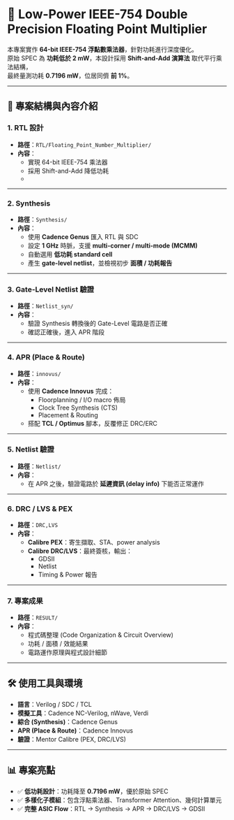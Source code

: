 # 🔬 Low-Power IEEE-754 Double Precision Floating Point Multiplier

本專案實作 **64-bit IEEE-754 浮點數乘法器**，針對功耗進行深度優化。  
原始 SPEC 為 **功耗低於 2 mW**，本設計採用 **Shift-and-Add 演算法** 取代平行乘法結構，  
最終量測功耗 **0.7196 mW**，位居同儕 **前 1%**。  

---

## 📂 專案結構與內容介紹

### 1. RTL 設計
- **路徑**：`RTL/Floating_Point_Number_Multiplier/`  
- **內容**：  
  - 實現 64-bit IEEE-754 乘法器  
  - 採用 Shift-and-Add 降低功耗
  - 
---

### 2. Synthesis
- **路徑**：`Synthesis/`  
- **內容**：  
  - 使用 **Cadence Genus** 匯入 RTL 與 SDC  
  - 設定 **1 GHz** 時脈，支援 **multi-corner / multi-mode (MCMM)**  
  - 自動選用 **低功耗 standard cell**  
  - 產生 **gate-level netlist**，並檢視初步 **面積 / 功耗報告**  

---

### 3. Gate-Level Netlist 驗證
- **路徑**：`Netlist_syn/`  
- **內容**：  
  - 驗證 Synthesis 轉換後的 Gate-Level 電路是否正確  
  - 確認正確後，進入 APR 階段  

---

### 4. APR (Place & Route)
- **路徑**：`innovus/`  
- **內容**：  
  - 使用 **Cadence Innovus** 完成：
    - Floorplanning / I/O macro 佈局  
    - Clock Tree Synthesis (CTS)  
    - Placement & Routing  
  - 搭配 **TCL / Optimus** 腳本，反覆修正 DRC/ERC  

---

### 5. Netlist 驗證
- **路徑**：`Netlist/`  
- **內容**：  
  - 在 APR 之後，驗證電路於 **延遲資訊 (delay info)** 下能否正常運作  

---

### 6. DRC / LVS & PEX
- **路徑**：`DRC,LVS`  
- **內容**：  
  - **Calibre PEX**：寄生擷取、STA、power analysis  
  - **Calibre DRC/LVS**：最終簽核，輸出：  
    - GDSII  
    - Netlist  
    - Timing & Power 報告  

---

### 7. 專案成果
- **路徑**：`RESULT/`  
- **內容**：  
  - 程式碼整理 (Code Organization & Circuit Overview)  
  - 功耗 / 面積 / 效能結果  
  - 電路運作原理與程式設計細節  

---

## 🛠️ 使用工具與環境
- **語言**：Verilog / SDC / TCL  
- **模擬工具**：Cadence NC-Verilog, nWave, Verdi  
- **綜合 (Synthesis)**：Cadence Genus  
- **APR (Place & Route)**：Cadence Innovus  
- **驗證**：Mentor Calibre (PEX, DRC/LVS)  

---

## 📊 專案亮點
- ✅ **低功耗設計**：功耗降至 **0.7196 mW**，優於原始 SPEC  
- ✅ **多樣化子模組**：包含浮點乘法器、Transformer Attention、幾何計算單元  
- ✅ **完整 ASIC Flow**：RTL → Synthesis → APR → DRC/LVS → GDSII  
